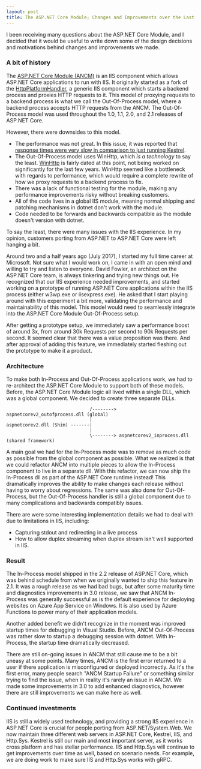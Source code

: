 ```yaml
---
layout: post
title: The ASP.NET Core Module; Changes and Improvements over the Last 3 Years.
---
```


I been receiving many questions about the ASP.NET Core Module, and I decided that it would be useful to write down some of the design decisions and motivations behind changes and improvements we made.

### A bit of history

The [ASP.NET Core Module (ANCM)](https://docs.microsoft.com/en-us/aspnet/core/host-and-deploy/aspnet-core-module?view=aspnetcore-3.1) is an IIS component which allows ASP.NET Core applications to run with IIS. It originally started as a fork of the [HttpPlatformHandler](https://www.iis.net/downloads/microsoft/httpplatformhandler), a generic IIS component which starts a backend process and proxies HTTP requests to it. This model of proxying requests to a backend process is what we call the Out-Of-Process model, where a backend process accepts HTTP requests from the ANCM. The Out-Of-Process model was used throughout the 1.0, 1.1, 2.0, and 2.1 releases of ASP.NET Core.

However, there were downsides to this model.

- The performance was not great. In this issue, it was reported that [response times were very slow in comparison to just running Kestrel](https://github.com/aspnet/AspNetCoreModule/issues/87).
- The Out-Of-Process model uses WinHttp, which _is a technology_ to say the least. [WinHttp](https://docs.microsoft.com/en-us/windows/win32/winhttp/about-winhttp) is fairly dated at this point, not being worked on significantly for the last few years. WinHttp seemed like a bottleneck with regards to performance, which would require a complete rewrite of how we proxy requests to a backend process to fix.
- There was a lack of functional testing for the module, making any performance improvements risky without breaking customers.
- All of the code lives in a global IIS module, meaning normal shipping and patching mechanisms in dotnet don't work with the module.
- Code needed to be forwards and backwards compatible as the module doesn't version with dotnet.

To say the least, there were many issues with the IIS experience. In my opinion, customers porting from ASP.NET to ASP.NET Core were left hanging a bit.

Around two and a half years ago (July 2017), I started my full time career at Microsoft. Not sure what I would work on, I came in with an open mind and willing to try and listen to everyone. David Fowler, an architect on the ASP.NET Core team, is always tinkering and trying new things out. He recognized that our IIS experience needed improvements, and started working on a prototype of running ASP.NET Core applications within the IIS process (either w3wp.exe or iisexpress.exe). He asked that I start playing around with this experiment a bit more, validating the performance and maintainability of this model. This model would need to seamlessly integrate into the ASP.NET Core Module Out-Of-Process setup.

After getting a prototype setup, we immediately saw a performance boost of around 3x, from around 30k Requests per second to 90k Requests per second. It seemed clear that there was a value proposition was there. And after approval of adding this feature, we immediately started fleshing out the prototype to make it a product.

### Architecture

To make both In-Process and Out-Of-Process applications work, we had to re-architect the ASP.NET Core Module to support both of these models. Before, the ASP.NET Core Module logic all lived within a single DLL, which was a global component. We decided to create three separate DLLs.

```text
                               /--------> aspnetcorev2_outofprocess.dll (global)
                               |
aspnetcorev2.dll (Shim) -------|
                               |
                               \--------> aspnetcorev2_inprocess.dll (shared framework)
```

A main goal we had for the In-Process mode was to remove as much code as possible from the global component as possible. What we realized is that we could refactor ANCM into multiple pieces to allow the In-Process component to live in a separate dll. With this refactor, we can now ship the In-Process dll as part of the ASP.NET Core runtime instead! This dramatically improves the ability to make changes each release without having to worry about regressions. The same was also done for Out-Of-Process, but the Out-Of-Process handler is still a global component due to many complications and backwards compatibly issues.

There are were some interesting implementation details we had to deal with due to limitations in IIS, including:

- Capturing stdout and redirecting in a live process
- How to allow duplex streaming when duplex stream isn't well supported in IIS.

### Result

The In-Process model shipped in the 2.2 release of ASP.NET Core, which was behind schedule from when we originally wanted to ship this feature in 2.1. It was a rough release as we had bad bugs, but after some maturity time and diagnostics improvements in 3.0 release, we saw that ANCM In-Process was generally successful as is the default experience for deploying websites on Azure App Service on Windows. It is also used by Azure Functions to power many of their application models.

Another added benefit we didn't recognize in the moment was improved startup times for debugging in Visual Studio. Before, ANCM Out-Of-Process was rather slow to startup a debugging session with dotnet. With In-Process, the startup time dramatically decreased.

There are still on-going issues in ANCM that still cause me to be a bit uneasy at some points. Many times, ANCM is the first error returned to a user if there application is misconfigured or deployed incorrectly. As it's the first error, many people search "ANCM Startup Failure" or something similar trying to find the issue, when in reality it's rarely an issue in ANCM. We made some improvements in 3.0 to add enhanced diagnostics, however there are still improvements we can make here as well.

### Continued investments

IIS is still a widely used technology, and providing a strong IIS experience in ASP.NET Core is crucial for people porting from ASP.NET/System.Web. We now maintain three different web servers in ASP.NET Core, Kestrel, IIS, and Http.Sys. Kestrel is still our main and most important server, as it works cross platform and has stellar performance. IIS and Http.Sys will continue to get improvements over time as well, based on scenario needs. For example, we are doing work to make sure IIS and Http.Sys works with gRPC.
